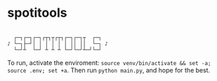 # spotitools

```text

  ┌─┐┌─┐┌─┐┌┬┐┬┌┬┐┌─┐┌─┐┬  ┌─┐
♪ └─┐├─┘│ │ │ │ │ │ ││ ││  └─┐ ♪
  └─┘┴  └─┘ ┴ ┴ ┴ └─┘└─┘┴─┘└─┘

```


To run, activate the enviroment: `source venv/bin/activate && set -a; source .env; set +a`. Then run `python main.py`, and hope for the best.
